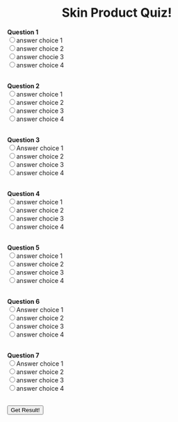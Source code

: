<h1 style = "text-align: center">Skin Product Quiz!</h1>

<html>
<body>

<!-- <form action="/results" method="post"> -->

<b>Question 1<br></b>
<input TYPE="radio" NAME="a" VALUE="1">answer choice 1<br>
<input TYPE="radio" NAME="a" VALUE="2">answer choice 2<br>
<input TYPE="radio" NAME="a" VALUE="3">answer chocie 3<br>
<input TYPE="radio" NAME="a" VALUE="2">answer choice 4<br><br>

<b>Question 2<br></b>
<input TYPE="radio" NAME="b" VALUE="1">answer choice 1<br>
<input TYPE="radio" NAME="b" VALUE="2">answer choice 2<br>
<input TYPE="radio" NAME="b" VALUE="3">answer choice 3<br>
<input TYPE="radio" NAME="a" VALUE="2">answer choice 4<br><br>

<b>Question 3<br></b>
<input TYPE="radio" NAME="c" VALUE="1">Answer choice 1<br>
<input TYPE="radio" NAME="c" VALUE="2">answer choice 2<br>
<input TYPE="radio" NAME="c" VALUE="3">answer choice 3<br>
<input TYPE="radio" NAME="a" VALUE="2">answer choice 4<br><br>

<b>Question 4<br></b>
<input TYPE="radio" NAME="a" VALUE="1">answer choice 1<br>
<input TYPE="radio" NAME="a" VALUE="2">answer choice 2<br>
<input TYPE="radio" NAME="a" VALUE="3">answer chocie 3<br>
<input TYPE="radio" NAME="a" VALUE="2">answer choice 4<br><br>

<b>Question 5<br></b>
<input TYPE="radio" NAME="b" VALUE="1">answer choice 1<br>
<input TYPE="radio" NAME="b" VALUE="2">answer choice 2<br>
<input TYPE="radio" NAME="b" VALUE="3">answer choice 3<br>
<input TYPE="radio" NAME="a" VALUE="2">answer choice 4<br><br>

<b>Question 6<br></b>
<input TYPE="radio" NAME="c" VALUE="1">Answer choice 1<br>
<input TYPE="radio" NAME="c" VALUE="2">answer choice 2<br>
<input TYPE="radio" NAME="c" VALUE="3">answer choice 3<br>
<input TYPE="radio" NAME="a" VALUE="2">answer choice 4<br><br>

<b>Question 7<br></b>
<input TYPE="radio" NAME="c" VALUE="1">Answer choice 1<br>
<input TYPE="radio" NAME="c" VALUE="2">answer choice 2<br>
<input TYPE="radio" NAME="c" VALUE="3">answer choice 3<br>
<input TYPE="radio" NAME="a" VALUE="2">answer choice 4<br><br>

<input id ="submit" type="submit" value="Get Result!" onclick="return process();"><br><br>

</body>
</html>
